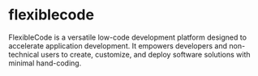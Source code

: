 # flexiblecode
FlexibleCode is a versatile low-code development platform designed to accelerate application development. It empowers developers and non-technical users to create, customize, and deploy software solutions with minimal hand-coding.
